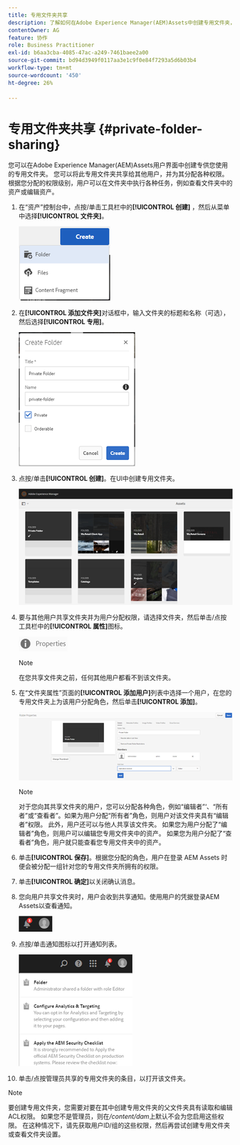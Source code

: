 ```yaml
---
title: 专用文件夹共享
description: 了解如何在Adobe Experience Manager(AEM)Assets中创建专用文件夹，并将其与其他用户共享，以及如何为其分配各种权限。
contentOwner: AG
feature: 协作
role: Business Practitioner
exl-id: b6aa3cba-4085-47ac-a249-7461baee2a00
source-git-commit: bd94d3949f0117aa3e1c9f0e84f7293a5d6b03b4
workflow-type: tm+mt
source-wordcount: '450'
ht-degree: 26%

---
```


# 专用文件夹共享 {#private-folder-sharing}

您可以在Adobe Experience Manager(AEM)Assets用户界面中创建专供您使用的专用文件夹。 您可以将此专用文件夹共享给其他用户，并为其分配各种权限。 根据您分配的权限级别，用户可以在文件夹中执行各种任务，例如查看文件夹中的资产或编辑资产。

1. 在“资产”控制台中，点按/单击工具栏中的&#x200B;**[!UICONTROL 创建]** ，然后从菜单中选择&#x200B;**[!UICONTROL 文件夹]**。

   ![chlimage_1-411](assets/chlimage_1-411.png)

1. 在&#x200B;**[!UICONTROL 添加文件夹]**&#x200B;对话框中，输入文件夹的标题和名称（可选），然后选择&#x200B;**[!UICONTROL 专用]**。

   ![chlimage_1-412](assets/chlimage_1-412.png)

1. 点按/单击&#x200B;**[!UICONTROL 创建]**。在UI中创建专用文件夹。

   ![chlimage_1-413](assets/chlimage_1-413.png)

1. 要与其他用户共享文件夹并为用户分配权限，请选择文件夹，然后单击/点按工具栏中的&#x200B;**[!UICONTROL 属性]**&#x200B;图标。

   ![chlimage_1-414](assets/chlimage_1-414.png)

   >[!NOTE]
   >
   >在您共享文件夹之前，任何其他用户都看不到该文件夹。

1. 在“文件夹属性”页面的&#x200B;**[!UICONTROL 添加用户]**&#x200B;列表中选择一个用户，在您的专用文件夹上为该用户分配角色，然后单击&#x200B;**[!UICONTROL 添加]**。

   ![chlimage_1-415](assets/chlimage_1-415.png)

   >[!NOTE]
   >
   >对于您向其共享文件夹的用户，您可以分配各种角色，例如“编辑者”‘、“所有者”或“查看者”。如果为用户分配“所有者”角色，则用户对该文件夹具有“编辑者”权限。 此外，用户还可以与他人共享该文件夹。 如果您为用户分配了“编辑者”角色，则用户可以编辑您专用文件夹中的资产。 如果您为用户分配了“查看者”角色，用户就只能查看您专用文件夹中的资产。

1. 单击&#x200B;**[!UICONTROL 保存]**。根据您分配的角色，用户在登录 AEM Assets 时便会被分配一组针对您的专用文件夹所拥有的权限。
1. 单击&#x200B;**[!UICONTROL 确定]**&#x200B;以关闭确认消息。
1. 您向用户共享文件夹时，用户会收到共享通知。使用用户的凭据登录AEM Assets以查看通知。

   ![chlimage_1-416](assets/chlimage_1-416.png)

1. 点按/单击通知图标以打开通知列表。

   ![chlimage_1-417](assets/chlimage_1-417.png)

1. 单击/点按管理员共享的专用文件夹的条目，以打开该文件夹。

>[!NOTE]
>
>要创建专用文件夹，您需要对要在其中创建专用文件夹的父文件夹具有读取和编辑ACL权限。 如果您不是管理员，则在&#x200B;*/content/dam*&#x200B;上默认不会为您启用这些权限。 在这种情况下，请先获取用户ID/组的这些权限，然后再尝试创建专用文件夹或查看文件夹设置。
